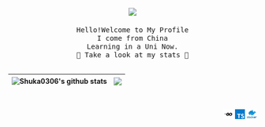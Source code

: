 
<p align="center">
  <img src="https://user-images.githubusercontent.com/5679180/79618120-0daffb80-80be-11ea-819e-d2b0fa904d07.gif" width="27px">
  <br><br />
  <samp>
    Hello!Welcome to My Profile
    <br />   I come from China
    <br />   Learning in a Uni Now.
    <br />🍉 Take a look at my stats  🌱
    <br />   
    <br />
  </samp>

| <a> <img align="center" src="https://github-readme-stats.vercel.app/api?username=Shuka0306&show_icons=true&include_all_commits=true&theme=buefy&hide_border=true" alt="Shuka0306's github stats" /> </a> | <a> <img align="center" src="https://github-readme-stats.vercel.app/api/top-langs/?username=Shuka0306&layout=compact&theme=buefy&hide_border=true" /> </a> | 
| ------------- | ------------- |


</p>

<br />

<p align="right">
<a><img height="20" alt="Golang" src="https://raw.githubusercontent.com/github/explore/80688e429a7d4ef2fca1e82350fe8e3517d3494d/topics/Go/Go.png"></a>
<a><img height="20" alt="typescript" src="https://raw.githubusercontent.com/github/explore/80688e429a7d4ef2fca1e82350fe8e3517d3494d/topics/typescript/typescript.png"></a>
<a><img height="20" alt="docker" src="https://raw.githubusercontent.com/github/explore/80688e429a7d4ef2fca1e82350fe8e3517d3494d/topics/docker/docker.png"></a> 
</p>
